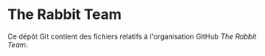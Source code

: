 # The Rabbit Team

Ce dépôt Git contient des fichiers relatifs à l'organisation GitHub _The Rabbit Team_.
